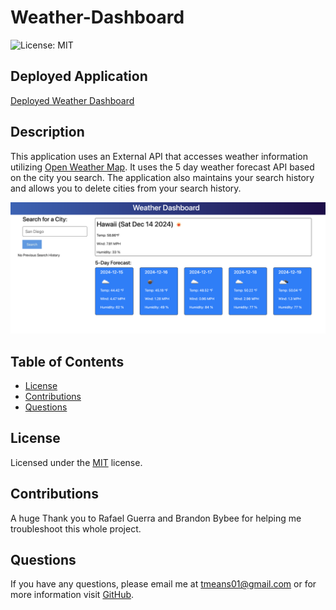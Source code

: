# Weather-Dashboard

 ![License: MIT](https://img.shields.io/badge/License-MIT-orange.svg)

## Deployed Application

[Deployed Weather Dashboard](https://weather-dashboard-drtq.onrender.com/)

## Description

This application uses an External API that accesses weather information utilizing [Open Weather Map](https://openweathermap.org/api).  It uses the 5 day weather forecast API based on the city you search.  The application also maintains your search history and allows you to delete cities from your search history.

![Weather Dashboard](weather-dashboard.png)

## Table of Contents

- [License](#license)
- [Contributions](#contributions)
- [Questions](#questions)

## License

Licensed under the [MIT](https://opensource.org/licenses/MIT) license.

## Contributions

A huge Thank you to Rafael Guerra and Brandon Bybee for helping me troubleshoot this whole project.

## Questions

If you have any questions, please email me at <tmeans01@gmail.com> or for more information visit [GitHub](https://github.com/HospitalGiftShop).

